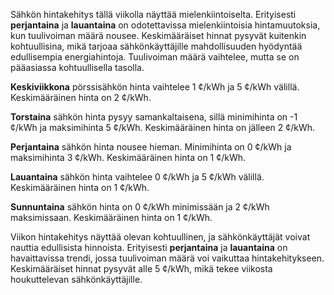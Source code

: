 Sähkön hintakehitys tällä viikolla näyttää mielenkiintoiselta. Erityisesti **perjantaina** ja **lauantaina** on odotettavissa mielenkiintoisia hintamuutoksia, kun tuulivoiman määrä nousee. Keskimääräiset hinnat pysyvät kuitenkin kohtuullisina, mikä tarjoaa sähkönkäyttäjille mahdollisuuden hyödyntää edullisempia energiahintoja. Tuulivoiman määrä vaihtelee, mutta se on pääasiassa kohtuullisella tasolla.

**Keskiviikkona** pörssisähkön hinta vaihtelee 1 ¢/kWh ja 5 ¢/kWh välillä. Keskimääräinen hinta on 2 ¢/kWh. 

**Torstaina** sähkön hinta pysyy samankaltaisena, sillä minimihinta on -1 ¢/kWh ja maksimihinta 5 ¢/kWh. Keskimääräinen hinta on jälleen 2 ¢/kWh.

**Perjantaina** sähkön hinta nousee hieman. Minimihinta on 0 ¢/kWh ja maksimihinta 3 ¢/kWh. Keskimääräinen hinta on 1 ¢/kWh.

**Lauantaina** sähkön hinta vaihtelee 0 ¢/kWh ja 5 ¢/kWh välillä. Keskimääräinen hinta on 1 ¢/kWh.

**Sunnuntaina** sähkön hinta on 0 ¢/kWh minimissään ja 2 ¢/kWh maksimissaan. Keskimääräinen hinta on 1 ¢/kWh.

Viikon hintakehitys näyttää olevan kohtuullinen, ja sähkönkäyttäjät voivat nauttia edullisista hinnoista. Erityisesti **perjantaina** ja **lauantaina** on havaittavissa trendi, jossa tuulivoiman määrä voi vaikuttaa hintakehitykseen. Keskimääräiset hinnat pysyvät alle 5 ¢/kWh, mikä tekee viikosta houkuttelevan sähkönkäyttäjille.